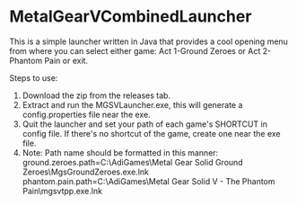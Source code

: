 # MetalGearVCombinedLauncher

This is a simple launcher written in Java that provides a cool opening menu from where you can select either game: Act 1-Ground Zeroes or Act 2-Phantom Pain or exit.

Steps to use:
1. Download the zip from the releases tab.
2. Extract and run the MGSVLauncher.exe, this will generate a config.properties file near the exe.
3. Quit the launcher and set your path of each game's SHORTCUT in config file. If there's no shortcut of the game, create one near the exe file.
4. Note: Path name should be formatted in this manner: ground.zeroes.path=C:\\AdiGames\\Metal Gear Solid Ground Zeroes\\MgsGroundZeroes.exe.lnk
phantom.pain.path=C:\\AdiGames\\Metal Gear Solid V - The Phantom Pain\\mgsvtpp.exe.lnk
